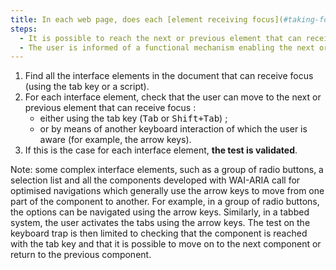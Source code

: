 ```yaml
---
title: In each web page, does each [element receiving focus](#taking-focus) meet one of these conditions?
steps:
  - It is possible to reach the next or previous element that can receive the focus with the tab key.
  - The user is informed of a functional mechanism enabling the next or previous element to be reached using the keyboard.
---
```


1. Find all the interface elements in the document that can receive focus (using the tab key or a script).
2. For each interface element, check that the user can move to the next or previous element that can receive focus :
   - either using the tab key (<kbd>Tab</kbd> or <kbd>Shift+Tab</kbd>) ;
   - or by means of another keyboard interaction of which the user is aware (for example, the arrow keys).
3. If this is the case for each interface element, **the test is validated**.

Note: some complex interface elements, such as a group of radio buttons, a selection list and all the components developed with WAI-ARIA call for optimised navigations which generally use the arrow keys to move from one part of the component to another. For example, in a group of radio buttons, the options can be navigated using the arrow keys. Similarly, in a tabbed system, the user activates the tabs using the arrow keys. The test on the keyboard trap is then limited to checking that the component is reached with the tab key and that it is possible to move on to the next component or return to the previous component.
